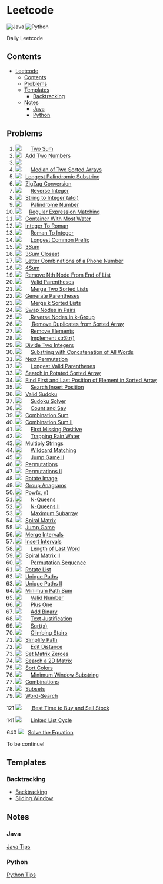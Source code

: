 # Leetcode

![Java](https://img.shields.io/badge/Language-Java-red.svg)  ![Python](https://img.shields.io/badge/Language-Python-blue.svg)

Daily Leetcode



## Contents

<!--ts-->
   * [Leetcode](#leetcode)
      * [Contents](#contents)
      * [Problems](#problems)
      * [Templates](#templates)
         * [Backtracking](#backtracking)
      * [Notes](#notes)
         * [Java](#java)
         * [Python](#python)

<!-- Added by: weiyizhi, at: 2020年12月28日 星期一 16时22分55秒 CST -->

<!--te-->



## Problems

1. ![](https://img.shields.io/badge/-Easy-%235cb85c.svg)&ensp; &ensp;&ensp;[Two Sum](Solved/1-Two-Sum/Two-Sum.md)
2. ![](https://img.shields.io/badge/-Medium-%23FFA500.svg)&ensp; [Add Two Numbers](Solved/2-Add-Two-Numbers/Add-Two-Numbers.md)
3. ![](https://img.shields.io/badge/-Medium-%23FFA500.svg) 
4. ![](https://img.shields.io/badge/-Hard-red.svg)&ensp;&ensp;&ensp; [Median of Two Sorted Arrays](https://leetcode.com/problems/median-of-two-sorted-arrays)  
5. ![](https://img.shields.io/badge/-Medium-%23FFA500.svg) &ensp;[Longest Palindromic Substring](Solved/5-Longest-Palindromic-Substring/Longest-Palindromic-Substring.md)
6. ![](https://img.shields.io/badge/-Medium-%23FFA500.svg) &ensp;[ZigZag Conversion](Solved/6-ZigZag-Conversion/ZigZag-Conversion.md)
7. ![](https://img.shields.io/badge/-Easy-%235cb85c.svg) &ensp;&ensp;&ensp;[Reverse Integer](Solved/7-Reverse-Integer/Reverse-Integer.md)
8. ![](https://img.shields.io/badge/-Medium-%23FFA500.svg) &ensp;[String to Integer (atoi)](Solved/8-String-to-Integer/String-to-Integer.md)
9. ![](https://img.shields.io/badge/-Easy-%235cb85c.svg)&ensp;&ensp;&ensp; [Palindrome Number](Solved/9-Palindrome-Number/Palindrome-Number.md)
10. ![](https://img.shields.io/badge/-Hard-red.svg)&ensp;&ensp;&ensp;[Regular Expression Matching](https://leetcode.com/problems/regular-expression-matching)
11. ![](https://img.shields.io/badge/-Medium-%23FFA500.svg)&ensp; [Container With Most Water](Solved/11-Container-With-Most-Water/Container-With-Most-Water.md)
12. ![](https://img.shields.io/badge/-Medium-%23FFA500.svg) &ensp;[Integer To Roman](Solved/12-Integer-To-Roman/Integer-To-Roman.md)
13. ![](https://img.shields.io/badge/-Easy-%235cb85c.svg)&ensp;&ensp;&ensp; [Roman To Integer](Solved/13-Roman-To-Integer/Roman-To-Integer.md)
14. ![](https://img.shields.io/badge/-Easy-%235cb85c.svg) &ensp;&ensp;&ensp;[Longest Common Prefix](Solved/14-Longest-Common-Prefix/Longest-Common-Prefix.md)
15. ![](https://img.shields.io/badge/-Medium-%23FFA500.svg)&ensp; [3Sum](Solved/15-3Sum/3Sum.md)
16. ![](https://img.shields.io/badge/-Medium-%23FFA500.svg) &ensp;[3Sum Closest](Solved/16-3Sum-Closest/3Sum-Closest.md)
17. ![](https://img.shields.io/badge/-Medium-%23FFA500.svg) &ensp;[Letter Combinations of a Phone Number](Solved/17-Letter-Combinations-of-a-Phone-Number/Letter-Combinations-of-a-Phone-Number.md)
18. ![](https://img.shields.io/badge/-Medium-%23FFA500.svg) &ensp;[4Sum](Solved/18-4Sum/4Sum.md)
19. ![](https://img.shields.io/badge/-Medium-%23FFA500.svg) &ensp;[Remove Nth Node From End of List](Solved/19-Remove-Nth-Node-From-End-of-List/Remove-Nth-Node-From-End-of-List.md)  
20. ![](https://img.shields.io/badge/-Easy-%235cb85c.svg) &ensp;&ensp;&ensp;[Valid Parentheses](Solved/20-Valid-Parentheses/Valid-Parentheses.md)  
21. ![](https://img.shields.io/badge/-Easy-%235cb85c.svg) &ensp;&ensp;&ensp;[Merge Two Sorted Lists](Solved/21-Merge-Two-Sorted-Lists/Merge-Two-Sorted-Lists.md)  
22. ![](https://img.shields.io/badge/-Medium-%23FFA500.svg) &ensp;[Generate Parentheses](Solved/22-Generate-Parentheses/Generate-Parentheses.md)  
23. ![](https://img.shields.io/badge/-Hard-red.svg)&ensp;&ensp;&ensp; [Merge k Sorted Lists](https://leetcode.com/problems/merge-k-sorted-lists)  
24. ![](https://img.shields.io/badge/-Medium-%23FFA500.svg) &ensp;[Swap Nodes in Pairs](Solved/24-Swap-Nodes-in-Pairs/Swap-Nodes-in-Pairs.md)  
25. ![](https://img.shields.io/badge/-Hard-red.svg)&ensp;&ensp;&ensp;[ Reverse Nodes in k-Group](https://leetcode.com/problems/reverse-nodes-in-k-group)  
26. ![](https://img.shields.io/badge/-Easy-%235cb85c.svg) &ensp;&ensp;&ensp;[ Remove Duplicates from Sorted Array](Solved/26-Remove-Duplicates-from-Sorted-Array/Remove-Duplicates-from-Sorted-Array.md)  
27. ![](https://img.shields.io/badge/-Easy-%235cb85c.svg) &ensp;&ensp;&ensp;[Remove Elements](Solved/27-Remove-Elements/Remove-Elements.md)
28. ![](https://img.shields.io/badge/-Easy-%235cb85c.svg)&ensp;&ensp;&ensp; [Implement strStr()](Solved/28-Implement-strStr()/Implement-strStr().md)  
29. ![](https://img.shields.io/badge/-Medium-%23FFA500.svg) &ensp;[Divide Two Integers](Solved/29-Divide-Two-Integers/Divide-Two-Integers.md)  
30. ![](https://img.shields.io/badge/-Hard-red.svg) &ensp;&ensp;&ensp;[Substring with Concatenation of All Words](https://leetcode.com/problems/substring-with-concatenation-of-all-words)
31. ![](https://img.shields.io/badge/-Medium-%23FFA500.svg) &ensp;[Next Permutation](Solved/31-Next-Permutation/Next-Permutation.md)
32. ![](https://img.shields.io/badge/-Hard-red.svg) &ensp;&ensp;&ensp;[Longest Valid Parentheses](https://leetcode.com/problems/longest-valid-parentheses)  
33. ![](https://img.shields.io/badge/-Medium-%23FFA500.svg) &ensp;[Search in Rotated Sorted Array](Solved/32-Search-in-Rotated-Sorted-Array/Search-in-Rotated-Sorted-Array.md)
34. ![](https://img.shields.io/badge/-Medium-%23FFA500.svg) &ensp;[Find First and Last Position of Element in Sorted Array](Solved/34-Find-First-and-Last-Position-of-Element-in-Sorted-Array/Find-First-and-Last-Position-of-Element-in-Sorted-Array.md)
35. ![](https://img.shields.io/badge/-Easy-%235cb85c.svg) &ensp;&ensp;&ensp;[Search Insert Position](Solved/35-Search-Insert-Position/Search-Insert-Position.md)
36. ![](https://img.shields.io/badge/-Medium-%23FFA500.svg) &ensp;[Valid Sudoku](Solved/36-Valid-Sudoku/Valid-Sudoku.md)
37. ![](https://img.shields.io/badge/-Hard-red.svg) &ensp;&ensp;&ensp;[Sudoku Solver](https://leetcode.com/problems/sudoku-solver)
38. ![](https://img.shields.io/badge/-Easy-%235cb85c.svg) &ensp;&ensp;&ensp;[Count and Say](Solved/38-Count-and-Say/Count-and-Say.md)
39. ![](https://img.shields.io/badge/-Medium-%23FFA500.svg) &ensp;[Combination Sum](Solved/39-Combination-Sum/Combination-Sum.md)
40. ![](https://img.shields.io/badge/-Medium-%23FFA500.svg) &ensp;[Combination Sum II](Solved/40-Combination-Sum-II/Combination-Sum-II.md)
41. ![](https://img.shields.io/badge/-Hard-red.svg) &ensp;&ensp;&ensp;[First Missing Positive](https://leetcode.com/problems/first-missing-positive)
42. ![](https://img.shields.io/badge/-Hard-red.svg) &ensp;&ensp;&ensp;[Trapping Rain Water](https://leetcode.com/problems/trapping-rain-water) 
43. ![](https://img.shields.io/badge/-Medium-%23FFA500.svg) &ensp;[Multiply Strings](Solved/43-Multiply-Strings/Multiply-Strings.md)
44. ![](https://img.shields.io/badge/-Hard-red.svg) &ensp;&ensp;&ensp;[Wildcard Matching](https://leetcode.com/problems/wildcard-matching)
45. ![](https://img.shields.io/badge/-Hard-red.svg) &ensp;&ensp;&ensp;[Jump Game II](https://leetcode.com/problems/jump-game-ii)  
46. ![](https://img.shields.io/badge/-Medium-%23FFA500.svg) &ensp;[Permutations](Solved/46-Permutations/Permutations.md)
47. ![](https://img.shields.io/badge/-Medium-%23FFA500.svg) &ensp;[Permutations II](Solved/47-Permutations-II/Permutations-II.md)
48. ![](https://img.shields.io/badge/-Medium-%23FFA500.svg) &ensp;[Rotate Image](Solved/48-Rotate-Image/Rotate-Image.md)
49. ![](https://img.shields.io/badge/-Medium-%23FFA500.svg) &ensp;[Group Anagrams](Solved/49-Group-Anagrams/Group-Anagrams.md)
50. ![](https://img.shields.io/badge/-Medium-%23FFA500.svg) &ensp;[Pow(x, n)](Solved/50-powx-n/powx-n.md)
51. ![](https://img.shields.io/badge/-Hard-red.svg) &ensp;&ensp;&ensp;[N-Queens](https://leetcode.com/problems/n-queens)  
52. ![](https://img.shields.io/badge/-Hard-red.svg) &ensp;&ensp;&ensp;[N-Queens II](https://leetcode.com/problems/n-queens-ii)  
53. ![](https://img.shields.io/badge/-Easy-%235cb85c.svg) &ensp;&ensp;&ensp;[Maximum Subarray](Solved/53-Maximum-Subarray/Maximum-Subarray.md)
54. ![](https://img.shields.io/badge/-Medium-%23FFA500.svg)&ensp; [Spiral Matrix](Solved/54-Spiral-Matrix/Spiral-Matrix.md)
55. ![](https://img.shields.io/badge/-Medium-%23FFA500.svg)&ensp; [Jump Game](Solved/55-Jump-Game/Jump-Game.md)
56. ![](https://img.shields.io/badge/-Medium-%23FFA500.svg)&ensp; [Merge Intervals](Solved/56-Merge-Intervals/Merge-Intervals.md)
57. ![](https://img.shields.io/badge/-Medium-%23FFA500.svg)&ensp; [Insert Intervals](Solved/57-Insert-Intervals/Insert-Intervals.md)
58. ![](https://img.shields.io/badge/-Easy-%235cb85c.svg) &ensp;&ensp;&ensp;[Length of Last Word](Solved/58-Length-of-Last-Word/Length-of-Last-Word.md)
59. ![](https://img.shields.io/badge/-Medium-%23FFA500.svg)&ensp; [Spiral Matrix II](Solved/59-Spiral-Matrix-II/Spiral-Matrix-II.md)
60. ![](https://img.shields.io/badge/-Hard-red.svg) &ensp;&ensp;&ensp;[Permutation Sequence](https://leetcode.com/problems/permutation-sequence)
61. ![](https://img.shields.io/badge/-Medium-%23FFA500.svg)&ensp; [Rotate List](Solved/61-Rotate-List/Rotate-List.md)
62. ![](https://img.shields.io/badge/-Medium-%23FFA500.svg)&ensp; [Unique Paths](Solved/62-Unique-Paths/Unique-Paths.md)
63. ![](https://img.shields.io/badge/-Medium-%23FFA500.svg)&ensp; [Unique Paths II](Solved/63-Unique-Paths-II/Unique-Paths-II.md)
64. ![](https://img.shields.io/badge/-Medium-%23FFA500.svg)&ensp; [Minimum Path Sum](Solved/64-Minimum-Path-Sum/Minimum-Path-Sum.md)
65. ![](https://img.shields.io/badge/-Hard-red.svg) &ensp;&ensp;&ensp;[Valid Number](https://leetcode.com/problems/valid-number) 
66. ![](https://img.shields.io/badge/-Easy-%235cb85c.svg) &ensp;&ensp;&ensp;[Plus One](Solved/66-Plus-One/Plus-One.md)
67. ![](https://img.shields.io/badge/-Easy-%235cb85c.svg) &ensp;&ensp;&ensp;[Add Binary](Solved/67-Add-Binary/Add-Binary.md)
68. ![](https://img.shields.io/badge/-Hard-red.svg) &ensp;&ensp;&ensp;[Text Justification](https://leetcode.com/problems/text-justification)
69. ![](https://img.shields.io/badge/-Easy-%235cb85c.svg) &ensp;&ensp;&ensp;[Sqrt(x)](Solved/69-Sqrtx/Sqrtx.md)
70. ![](https://img.shields.io/badge/-Easy-%235cb85c.svg) &ensp;&ensp;&ensp;[Climbing Stairs](Solved/70-Climbing-Stairs/Climbing-Stairs.md)
71. ![](https://img.shields.io/badge/-Medium-%23FFA500.svg)&ensp; [Simplify Path](Solved/71-Simplify-Path/Simplify-Path.md)
72. ![](https://img.shields.io/badge/-Hard-red.svg) &ensp;&ensp;&ensp;[Edit Distance](https://leetcode.com/problems/edit-distance)
73. ![](https://img.shields.io/badge/-Medium-%23FFA500.svg)&ensp; [Set Matrix Zeroes](Solved/73-Set-Matrix-Zeroes/Set-Matrix-Zeroes.md)
74. ![](https://img.shields.io/badge/-Medium-%23FFA500.svg)&ensp; [Search a 2D Matrix](Solved/74-Search-a-2D-Matrix/Search-a-2D-Matrix.md)
75. ![](https://img.shields.io/badge/-Medium-%23FFA500.svg)&ensp; [Sort Colors](Solved/75-Sort-Colors/Sort-Colors.md)
76. ![](https://img.shields.io/badge/-Hard-red.svg) &ensp;&ensp;&ensp;[Minimum Window Substring](Solved/76-Minimum-Window-Substring/Minimum-Window-Substring.md)
77. ![](https://img.shields.io/badge/-Medium-%23FFA500.svg) &ensp;[Combinations](Solved/77-Combinations/Combinations.md)
78. ![](https://img.shields.io/badge/-Medium-%23FFA500.svg) &ensp;[Subsets](Solved/78-Subsets/Subsets.md)
79. ![](https://img.shields.io/badge/-Medium-%23FFA500.svg) &ensp;[Word-Search](Solved/79-Word-Search/Word-Search.md)









121 ![](https://img.shields.io/badge/-Easy-%235cb85c.svg) &ensp;&ensp;&ensp;[ Best Time to Buy and Sell Stock](Solved/121-Best-Time-to-Buy-and-Sell-Stock/Best-Time-to-Buy-and-Sell-Stock.md)  



141 ![](https://img.shields.io/badge/-Easy-%235cb85c.svg) &ensp;&ensp;&ensp;[Linked List Cycle](Solved/141-Linked-List-Cycle/Linked-List-Cycle.md)  



640 ![](https://img.shields.io/badge/-Medium-%23FFA500.svg)&ensp; [Solve the Equation](Solved/640-Solve-the-Equation/Solve-the-Equation.md)



To be continue!



## Templates

### Backtracking

- [Backtracking](Templates/Backtracking.md)
- [Sliding Window](Templates/Sliding-Window.md)



## Notes

### Java

[Java Tips](Java/Java.md)



### Python

[Python Tips](Python/Python.md)